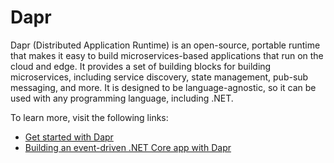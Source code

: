 # Dapr

Dapr (Distributed Application Runtime) is an open-source, portable runtime that makes it easy to build microservices-based applications that run on the cloud and edge. It provides a set of building blocks for building microservices, including service discovery, state management, pub-sub messaging, and more. It is designed to be language-agnostic, so it can be used with any programming language, including .NET.

To learn more, visit the following links:

- [Get started with Dapr](https://learn.microsoft.com/en-us/dotnet/architecture/dapr-for-net-developers/getting-started)
- [Building an event-driven .NET Core app with Dapr](https://medium.com/polarsquad/building-an-event-driven-net-core-app-with-dapr-58cc83ab120b)
